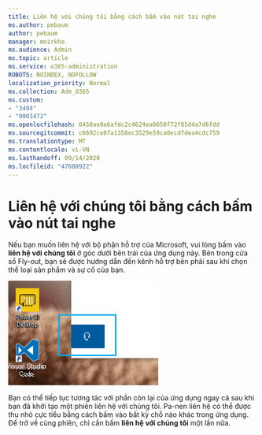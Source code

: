 ```yaml
---
title: Liên hệ với chúng tôi bằng cách bấm vào nút tai nghe
ms.author: pebaum
author: pebaum
manager: mnirkhe
ms.audience: Admin
ms.topic: article
ms.service: o365-administration
ROBOTS: NOINDEX, NOFOLLOW
localization_priority: Normal
ms.collection: Adm_O365
ms.custom:
- "3494"
- "9001472"
ms.openlocfilehash: 0458ae0a6afdc2c4624ea0658f72f85d4a7d6fdd
ms.sourcegitcommit: c6692ce0fa1358ec3529e59ca0ecdfdea4cdc759
ms.translationtype: MT
ms.contentlocale: vi-VN
ms.lasthandoff: 09/14/2020
ms.locfileid: "47680922"
---
```

# <a name="contact-us-by-clicking-the-headphone-button"></a>Liên hệ với chúng tôi bằng cách bấm vào nút tai nghe

Nếu bạn muốn liên hệ với bộ phận hỗ trợ của Microsoft, vui lòng bấm vào **liên hệ với chúng tôi** ở góc dưới bên trái của ứng dụng này. Bên trong cửa sổ Fly-out, bạn sẽ được hướng dẫn đến kênh hỗ trợ bên phải sau khi chọn thể loại sản phẩm và sự cố của bạn.

![Liên hệ với chúng tôi bằng cách bấm vào biểu tượng tai nghe.](media/contact-us-headphone-icon.png)

Bạn có thể tiếp tục tương tác với phần còn lại của ứng dụng ngay cả sau khi bạn đã khởi tạo một phiên liên hệ với chúng tôi. Pa-nen liên hệ có thể được thu nhỏ cực tiểu bằng cách bấm vào bất kỳ chỗ nào khác trong ứng dụng. Để trở về cùng phiên, chỉ cần bấm **liên hệ với chúng tôi** một lần nữa.
